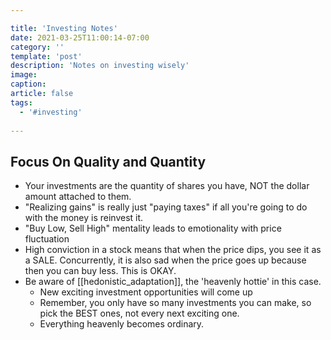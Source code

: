 ```yaml
---

title: 'Investing Notes'
date: 2021-03-25T11:00:14-07:00
category: ''
template: 'post'
description: 'Notes on investing wisely'
image: 
caption:
article: false
tags:
  - '#investing'
  
---
```


## Focus On Quality and Quantity
- Your investments are the quantity of shares you have, NOT the dollar amount attached to them. 
- "Realizing gains" is really just "paying taxes" if all you're going to do with the money is reinvest it.
- "Buy Low, Sell High" mentality leads to emotionality with price fluctuation
- High conviction in a stock means that when the price dips, you see it as a SALE. Concurrently, it is also sad when the price goes up because then you can buy less. This is OKAY.
-  Be aware of [[hedonistic_adaptation]], the 'heavenly hottie' in this case. 
	-  New exciting investment opportunities will come up
	-  Remember, you only have so many investments you can make, so pick the BEST ones, not every next exciting one. 
	-  Everything heavenly becomes ordinary.